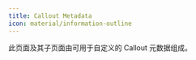 ```yaml
---
title: Callout Metadata
icon: material/information-outline
---
```


此页面及其子页面由可用于自定义的 Callout 元数据组成。
